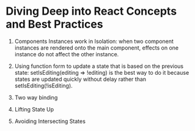 # Diving Deep into React Concepts and Best Practices
1. Components Instances work in Isolation: when two component instances are rendered onto the main component, effects on one instance do not affect the other instance.

2. Using function form to update a state that is based on the previous state: setIsEditing(editing => !editing) is the best way to do it because states are updated quickly without delay rather than setIsEditing(!isEditing).

3. Two way binding 

4. Lifting State Up

5. Avoiding Intersecting States 

